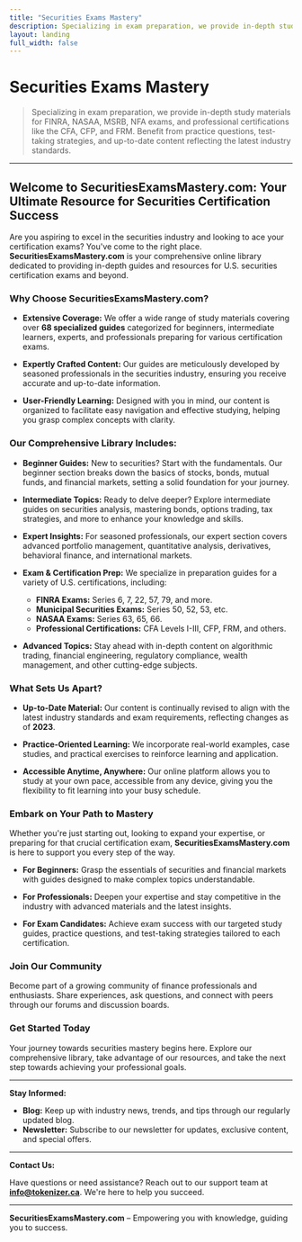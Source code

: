 ```yaml
---
title: "Securities Exams Mastery"
description: Specializing in exam preparation, we provide in-depth study materials for FINRA, NASAA, MSRB, NFA exams, and professional certifications like the CFA, CFP, and FRM. Benefit from practice questions, test-taking strategies, and up-to-date content reflecting the latest industry standards.
layout: landing
full_width: false
---
```


# Securities Exams Mastery

> Specializing in exam preparation, we provide in-depth study materials for FINRA, NASAA, MSRB, NFA exams, and professional certifications like the CFA, CFP, and FRM. Benefit from practice questions, test-taking strategies, and up-to-date content reflecting the latest industry standards.

---

## Welcome to SecuritiesExamsMastery.com: Your Ultimate Resource for Securities Certification Success


Are you aspiring to excel in the securities industry and looking to ace your certification exams? You've come to the right place. **SecuritiesExamsMastery.com** is your comprehensive online library dedicated to providing in-depth guides and resources for U.S. securities certification exams and beyond.

### **Why Choose SecuritiesExamsMastery.com?**

- **Extensive Coverage:** We offer a wide range of study materials covering over **68 specialized guides** categorized for beginners, intermediate learners, experts, and professionals preparing for various certification exams.

- **Expertly Crafted Content:** Our guides are meticulously developed by seasoned professionals in the securities industry, ensuring you receive accurate and up-to-date information.

- **User-Friendly Learning:** Designed with you in mind, our content is organized to facilitate easy navigation and effective studying, helping you grasp complex concepts with clarity.

### **Our Comprehensive Library Includes:**

- **Beginner Guides:** New to securities? Start with the fundamentals. Our beginner section breaks down the basics of stocks, bonds, mutual funds, and financial markets, setting a solid foundation for your journey.

- **Intermediate Topics:** Ready to delve deeper? Explore intermediate guides on securities analysis, mastering bonds, options trading, tax strategies, and more to enhance your knowledge and skills.

- **Expert Insights:** For seasoned professionals, our expert section covers advanced portfolio management, quantitative analysis, derivatives, behavioral finance, and international markets.

- **Exam & Certification Prep:** We specialize in preparation guides for a variety of U.S. certifications, including:
  - **FINRA Exams:** Series 6, 7, 22, 57, 79, and more.
  - **Municipal Securities Exams:** Series 50, 52, 53, etc.
  - **NASAA Exams:** Series 63, 65, 66.
  - **Professional Certifications:** CFA Levels I-III, CFP, FRM, and others.

- **Advanced Topics:** Stay ahead with in-depth content on algorithmic trading, financial engineering, regulatory compliance, wealth management, and other cutting-edge subjects.

### **What Sets Us Apart?**

- **Up-to-Date Material:** Our content is continually revised to align with the latest industry standards and exam requirements, reflecting changes as of **2023**.

- **Practice-Oriented Learning:** We incorporate real-world examples, case studies, and practical exercises to reinforce learning and application.

- **Accessible Anytime, Anywhere:** Our online platform allows you to study at your own pace, accessible from any device, giving you the flexibility to fit learning into your busy schedule.

### **Embark on Your Path to Mastery**

Whether you're just starting out, looking to expand your expertise, or preparing for that crucial certification exam, **SecuritiesExamsMastery.com** is here to support you every step of the way.

- **For Beginners:** Grasp the essentials of securities and financial markets with guides designed to make complex topics understandable.

- **For Professionals:** Deepen your expertise and stay competitive in the industry with advanced materials and the latest insights.

- **For Exam Candidates:** Achieve exam success with our targeted study guides, practice questions, and test-taking strategies tailored to each certification.

### **Join Our Community**

Become part of a growing community of finance professionals and enthusiasts. Share experiences, ask questions, and connect with peers through our forums and discussion boards.

### **Get Started Today**

Your journey towards securities mastery begins here. Explore our comprehensive library, take advantage of our resources, and take the next step towards achieving your professional goals.

---

**Stay Informed:**

- **Blog:** Keep up with industry news, trends, and tips through our regularly updated blog.
- **Newsletter:** Subscribe to our newsletter for updates, exclusive content, and special offers.

---

**Contact Us:**

Have questions or need assistance? Reach out to our support team at **[info@tokenizer.ca](mailto:info@tokenizer.ca?subject=SecuritiesExamsMastery.com)**. We're here to help you succeed.

---

**SecuritiesExamsMastery.com** – Empowering you with knowledge, guiding you to success.
